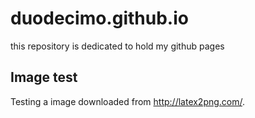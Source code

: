 # duodecimo.github.io
this repository is dedicated to hold my github pages

## Image test

Testing a image downloaded from http://latex2png.com/.
